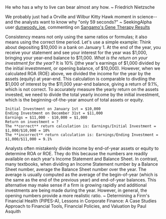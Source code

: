 He who has a why to live can bear almost any how. ~ Friedrich Nietzsche

We probably just had a Orville and Wilbur Kitty Hawk moment in science--and the analysts want to know why "only 59 seconds?" ~ SeekingAlpha user [dunwoody_joe](https://seekingalpha.com/user/1099753/comments), commenting on [Sangamo's Gene Therapy Results](https://seekingalpha.com/article/4204400-sangamos-gene-therapy-results)

Consistency means not only using the same ratios or formulas; it also means using the correct time period. Let's use a simple example: Think about depositing $10,000 in a bank on January 1. At the end of the year, you receive your statement and see your interest for the year was $1,000, bringing your year-end balance to $11,000. *What is the return on your investment for the year?* It is 10% ()the year's earnings of $1,000 divided by the initial investmment, or opening balance, of $10,000). However, when we calculated ROA (ROE) above, we divided the income for the year by the assets (equity) at year-end. This calculation is comparable to divdiing the $1,000 of interest by the $11,000 year-end balance, giving a return of 9.1%, which is not correct. To accurately measure the yearly return on the assets invested, we need to divide the total yearly income by the initial investment, which is the beginning-of-the-year amount of total assets or equity.

    Initial Investment on January 1st = $10,000
    Ending Investment on December 31st = $11,000
    Earnings = $11,000 - $10,000 = $1,000
    Return on investment = ?
    The **correct** return calculation is: Earnings/Initial Investment = $1,000/$10,000 = 10%
    The **incorrect** return calculation is: Earnings/Ending Investment = $1,000/$11,000 = 9.1%
  
Analysts often mistakenly divide income by end-of-year assets or equity to determine ROA or ROE. They do this because the numbers are readily available on each year's Income Statement and Balance Sheet. In contrast, many textbooks, when dividing an Income Statement number by a Balance Sheet number, average the Balance Sheet number over the year. The average is usually computed as the average of the begin-of-year (which is the same as the end of the previous year) and end-of-year balances. This alternative may make sense if a firm is growing rapidly and additional investments are being made during the year. However, in general, the opening numbers provide a more realistic ratio.
~ Determining a Firm's Financial Health (PIPES-A), Lessons in Corporate Finance: A Case Studies Approach to Financial Tools, Financial Policies, and Valuation by Paul Asquith

